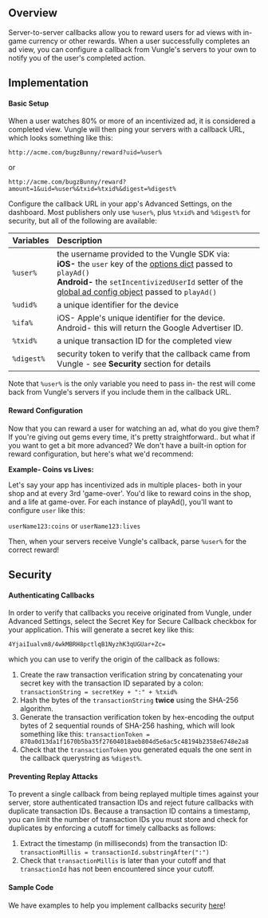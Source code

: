 ## Overview

Server-to-server callbacks allow you to reward users for ad views with in-game currency or other rewards. When a user successfully completes an ad view, you can configure a callback from Vungle's servers to your own to notify you of the user's completed action.

## Implementation

#### Basic Setup

When a user watches 80% or more of an incentivized ad, it is considered a completed view. Vungle will then ping your servers with a callback URL, which looks something like this:

`http://acme.com/bugzBunny/reward?uid=%user%`

or

`http://acme.com/bugzBunny/reward?amount=1&uid=%user%&txid=%txid%&digest=%digest%`

Configure the callback URL in your app's Advanced Settings, on the dashboard. Most publishers only use `%user%`, plus `%txid%` and `%digest%` for security, but all of the following are available:

| Variables  | Description | 
| :--------- |:----------- |
| `%user%`   | the username provided to the Vungle SDK via: <br>**iOS-** the `user` key of the [options dict](https://github.com/Vungle/vungle-resources/blob/master/English/iOS/iOS-advanced-settings.md#playad-options) passed to `playAd()` <br>**Android-** the `setIncentivizedUserId` setter of the [global ad config object](https://github.com/Vungle/vungle-resources/blob/master/English/Android/3.2.x/android-advanced-settings.md#the-adconfig-object) passed to `playAd()` |
| `%udid%`   | a unique identifier for the device | 
| `%ifa%`    | iOS- Apple's unique identifier for the device. Android- this will return the Google Advertiser ID. |
| `%txid%`   | a unique transaction ID for the completed view |
| `%digest%` | security token to verify that the callback came from Vungle - see **Security** section for details | 

Note that `%user%` is the only variable you need to pass in- the rest will come back from Vungle's servers if you include them in the callback URL.

#### Reward Configuration

Now that you can reward a user for watching an ad, what do you give them? If you're giving out gems every time, it's pretty straightforward..  but what if you want to get a bit more advanced? We don't have a built-in option for reward configuration, but here's what we'd recommend:

**Example- Coins vs Lives:**

Let's say your app has incentivized ads in multiple places- both in your shop and at every 3rd 'game-over'. You'd like to reward coins in the shop, and a life at game-over. For each instance of playAd(), you'll want to configure `user` like this:

`userName123:coins` or `userName123:lives`

Then, when your servers receive Vungle's callback, parse `%user%` for the correct reward!

## Security

#### Authenticating Callbacks

In order to verify that callbacks you receive originated from Vungle, under Advanced Settings, select the Secret Key for Secure Callback checkbox for your application. This will generate a secret key like this:

`4YjaiIualvm8/4wkMBRH8pctlqB1NyzhK3qUGUar+Zc=`

which you can use to verify the origin of the callback as follows:

1. Create the raw transaction verification string by concatenating your secret key with the transaction ID separated by a colon:
`transactionString = secretKey + ":" + %txid%`
2. Hash the bytes of the `transactionString` **twice** using the SHA-256 algorithm.
3. Generate the transaction verification token by hex-encoding the output bytes of 2 sequential rounds of SHA-256 hashing, which will look something like this:
`transactionToken = 870a0d13da1f1670b5ba35f27604018aeb804d5e6ac5c48194b2358e6748e2a8`
4. Check that the `transactionToken` you generated equals the one sent in the callback querystring as `%digest%`. 

#### Preventing Replay Attacks

To prevent a single callback from being replayed multiple times against your server, store authenticated transaction IDs and reject future callbacks with duplicate transaction IDs. Because a transaction ID contains a timestamp, you can limit the number of transaction IDs you must store and check for duplicates by enforcing a cutoff for timely callbacks as follows:

1. Extract the timestamp (in milliseconds) from the transaction ID:
`transactionMillis = transactionId.substringAfter(":")`
2. Check that `transactionMillis` is later than your cutoff and that `transactionId` has not been encountered since your cutoff.

#### Sample Code

We have examples to help you implement callbacks security [here](https://github.com/Vungle/vungle-resources/blob/master/English/Incentivized-Ads/security-sample-code.md)!
